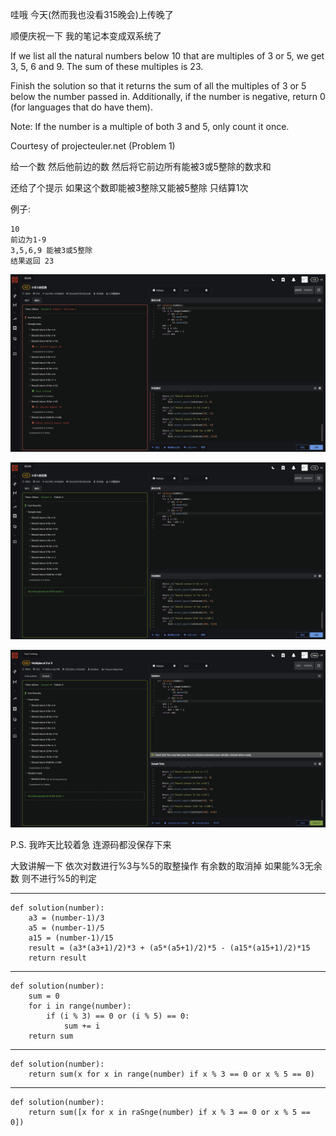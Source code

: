 
哇哦 今天(然而我也没看315晚会)上传晚了

顺便庆祝一下 我的笔记本变成双系统了

If we list all the natural numbers below 10 that are multiples of 3 or 5, we get 3, 5, 6 and 9. The sum of these multiples is 23.

Finish the solution so that it returns the sum of all the multiples of 3 or 5 below the number passed in. Additionally, if the number is negative, return 0 (for languages that do have them).

Note: If the number is a multiple of both 3 and 5, only count it once.

Courtesy of projecteuler.net (Problem 1)

给一个数 然后他前边的数 然后将它前边所有能被3或5整除的数求和

还给了个提示 如果这个数即能被3整除又能被5整除 只结算1次

例子:

    10
    前边为1-9
    3,5,6,9 能被3或5整除
    结果返回 23

![](20230315113810.png)

![](20230315114101.png)

![](20230315114211.png)

P.S. 我昨天比较着急 连源码都没保存下来

大致讲解一下 依次对数进行%3与%5的取整操作 有余数的取消掉 如果能%3无余数 则不进行%5的判定

---

    def solution(number):
        a3 = (number-1)/3
        a5 = (number-1)/5
        a15 = (number-1)/15
        result = (a3*(a3+1)/2)*3 + (a5*(a5+1)/2)*5 - (a15*(a15+1)/2)*15
        return result

---

    def solution(number):
        sum = 0
        for i in range(number):
            if (i % 3) == 0 or (i % 5) == 0:
                sum += i
        return sum

---

    def solution(number):
        return sum(x for x in range(number) if x % 3 == 0 or x % 5 == 0)

---

    def solution(number):
        return sum([x for x in raSnge(number) if x % 3 == 0 or x % 5 == 0])